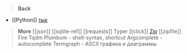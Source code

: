 > **Back**
- [[Python]] [тык](Python.md)

> **More**
[[json]]
[[sqlite-ref]]
[[requests]]
Typer
[[click]]
[Zip](zipfile.md) [[zipfile]]
Fire
Tqdm
Plumbum - shell-syntax, shortcut
Argcomplete - autocomplete
Termgraph - ASCII графика и диаграммы
